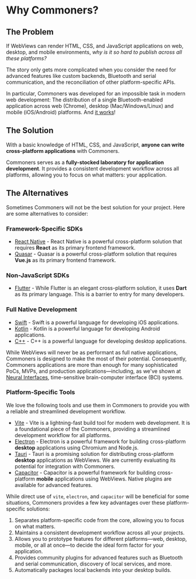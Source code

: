 # Why Commoners?

## The Problem
If WebViews can render HTML, CSS, and JavaScript applications on web, desktop, and mobile environments, *why is it so hard to publish across all these platforms?*

The story only gets more complicated when you consider the need for advanced features like custom backends, Bluetooth and serial communication, and the reconciliation of other platform-specific APIs.

In particular, Commoners was developed for an impossible task in modern web development: The distribution of a single Bluetooth-enabled application across web (Chrome), desktop (Mac/Windows/Linux) and mobile (iOS/Android) platforms. And [it works](https://github.com/neuralinterfaces/brainsatplay)!

## The Solution
With a basic knowledge of HTML, CSS, and JavaScript, **anyone can write cross-platform applications** with Commoners.

 Commoners serves as a **fully-stocked laboratory for application development**. It provides a consistent development workflow across all platforms, allowing you to focus on what matters: your application.

## The Alternatives
Sometimes Commoners will not be the best solution for your project. Here are some alternatives to consider:

### Framework-Specific SDKs
- [React Native](https://reactnative.dev) - React Native is a powerful cross-platform solution that requires **React** as its primary frontend framework.
- [Quasar](https://quasar.dev) - Quasar is a powerful cross-platform solution that requires **Vue.js** as its primary frontend framework.

### Non-JavaScript SDKs
- [Flutter](https://flutter.dev) - While Flutter is an elegant cross-platform solution, it uses **Dart** as its primary language. This is a barrier to entry for many developers.

### Full Native Development
- [Swift](https://developer.apple.com/swift/) - Swift is a powerful language for developing iOS applications.
- [Kotlin](https://kotlinlang.org) - Kotlin is a powerful language for developing Android applications.
- [C++](https://isocpp.org) - C++ is a powerful language for developing desktop applications.

While WebViews will never be as performant as full native applications, Commoners is designed to make the most of their potential. Consequently, Commoners applications are more than enough for many sophisticated PoCs, MVPs, and production applications—including, as we've shown at [Neural Interfaces](https://github.com/neuralinterfaces), time-sensitive brain-computer interface (BCI) systems.

### Platform-Specific Tools
We love the following tools and use them in Commoners to provide you with a reliable and streamlined development workflow.

- [Vite](https://vitejs.dev) - Vite is a lightning-fast build tool for modern web development. It is a foundational piece of the Commoners, providing a streamlined development workflow for all platforms.
- [Electron](https://www.electronjs.org) - Electron is a powerful framework for building cross-platform **desktop** applications using Chromium and Node.js.
- [Tauri](https://tauri.app) - Tauri is a promising solution for distributing cross-platform **desktop** applications as WebViews. We are currently evaluating its potential for integration with Commoners.
- [Capacitor](https://capacitorjs.com) - Capacitor is a powerful framework for building cross-platform **mobile** applications using WebViews. Native plugins are available for advanced features.

While direct use of `vite`, `electron`, and `capacitor` will be beneficial for some situations, Commoners provides a few key advantages over these platform-specific solutions:
1. Separates platform-specific code from the core, allowing you to focus on what matters.
2. Maintains a consistent development workflow across all your projects.
3. Allows you to prototype features for different platforms—web, desktop, mobile, or all at once—to decide the ideal form factor for your application.
4. Provides community plugins for advanced features such as Bluetooth and serial communication, discovery of local services, and more.
5. Automatically packages local backends into your desktop builds.